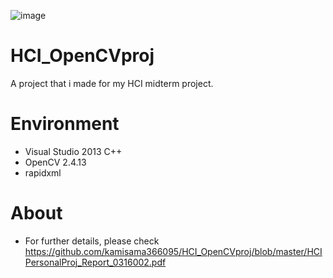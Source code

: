 ![image](https://github.com/kamisama366095/HCI_OpenCVproj/blob/master/report_title.png)

# HCI_OpenCVproj
A project that i made for my HCI midterm project.

# Environment
+ Visual Studio 2013 C++
+ OpenCV 2.4.13
+ rapidxml

# About
+ For further details, please check https://github.com/kamisama366095/HCI_OpenCVproj/blob/master/HCIPersonalProj_Report_0316002.pdf
